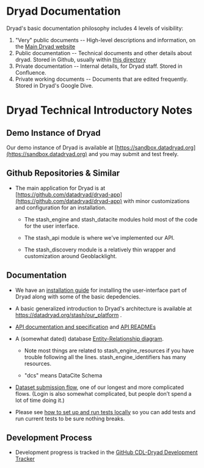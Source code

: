 Dryad Documentation
======================


Dryad's basic documentation philosophy includes 4 levels of
visibility:
1. "Very" public documents -- High-level descriptions and information, on the [Main Dryad website](https://datadryad.org)
2. Public documentation -- Technical documents and other details about dryad. Stored in Github, usually within [this directory](https://github.com/datadryad/dryad-app/tree/main/documentation)
3. Private documentation -- Internal details, for Dryad staff. Stored in Confluence.
4. Private working documents -- Documents that are edited frequently. Stored in Dryad's Google Dive.


# Dryad Technical Introductory Notes  

## Demo Instance of Dryad

Our demo instance of Dryad is available at [https://sandbox.datadryad.org](https://sandbox.datadryad.org) and you may submit and test freely.

## Github Repositories & Similar

* The main application for Dryad is at [https://github.com/datadryad/dryad-app](https://github.com/datadryad/dryad-app) with minor customizations and configuration for an installation. 

    * The stash_engine and stash_datacite modules hold most of the code for the user interface.

    * The stash_api module is where we've implemented our API.

    * The stash_discovery module is a relatively thin wrapper and customization around Geoblacklight.

## Documentation

* We have an [installation guide](dryad_install.md) for installing the user-interface part of Dryad along with some of the basic depedencies.

* A basic generalized introduction to Dryad's architecture is
  available at https://datadryad.org/stash/our_platform .

* [API documentation and specification](https://datadryad.org/stash/api) and [API READMEs](apis)

* A (somewhat dated) database [Entity-Relationship diagram](other_files/dash_er_2018-06.pdf).

    * Note most things are related to stash_engine_resources if you have trouble following all the lines.  stash_engine_identifiers has many resources.

    * "dcs" means DataCite Schema

* [Dataset submission flow](submission_flow.md), one of our longest and more complicated flows.  (Login is also somewhat complicated, but people don’t spend a lot of time doing it.)

* Please see [how to set up and run tests locally](local_testing_setup.md) so you can add tests and run current tests to be sure nothing breaks.

## Development Process

* Development progress is tracked in the [GitHub CDL-Dryad Development Tracker](https://github.com/datadryad/dryad-product-roadmap/projects)

